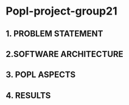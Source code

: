 # Popl-project-group21

## 1. PROBLEM STATEMENT


## 2.SOFTWARE ARCHITECTURE


## 3. POPL ASPECTS


## 4. RESULTS
